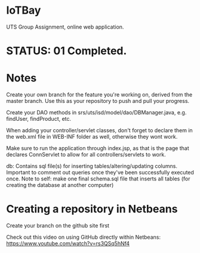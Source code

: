 # IoTBay
UTS Group Assignment, online web application.

# STATUS: 01 Completed.

# Notes

Create your own branch for the feature you're working on, derived from the master branch. Use this as your repository to push and pull your progress.

Create your DAO methods in srs/uts/isd/model/dao/DBManager.java, e.g. findUser, findProduct, etc.

When adding your controller/servlet classes, don't forget to declare them in the web.xml file in WEB-INF folder as well, otherwise they wont work.

Make sure to run the application through index.jsp, as that is the page that declares ConnServlet to allow for all controllers/servlets to work.

db: Contains sql file(s) for inserting tables/altering/updating columns. Important to comment out queries once they've been successfully executed once.
Note to self: make one final schema.sql file that inserts all tables (for creating the database at another computer)

# Creating a repository in Netbeans

Create your branch on the github site first

Check out this video on using GitHub directly within Netbeans: 
https://www.youtube.com/watch?v=rs3QSq5hNf4
